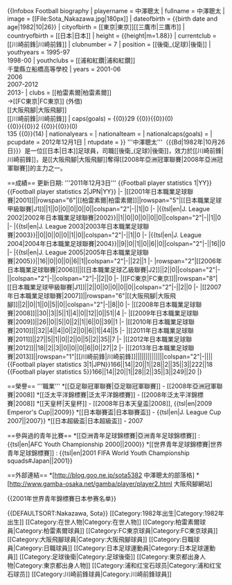 {{Infobox Football biography
| playername          = 中澤聰太
| fullname            = 中澤聰太
| image               = [[File:Sota_Nakazawa.jpg|180px]]
| dateofbirth         = {{birth date and age|1982|10|26}}
| cityofbirth         = [[東京|東京]][[三鷹市|三鷹市]]
| countryofbirth      = [[日本|日本]]
| height              = {{height|m=1.88}}
| currentclub         = [[川崎前鋒|川崎前鋒]]
| clubnumber          = 7
| position            = [[後衛_(足球)|後衛]]
| youthyears          = 1995-97<br />1998-00
| youthclubs          = [[浦和紅鑽|浦和紅鑽]]<br />千葉縣立船橋高等學校
| years               = 2001-06<br />2006<br />2007-2012<br />2013-
| clubs               = [[柏雷素爾|柏雷素爾]]<br />→[[FC東京|FC東京]] (外借)<br />[[大阪飛腳|大阪飛腳]]<br />[[川崎前鋒|川崎前鋒]]
| caps(goals)         = {{0}}29 {{0}}{{0}}(0)<br />{{0}}{{0}}2 {{0}}{{0}}(0)<br />135 {{0}}(14)
| nationalyears       =
| nationalteam        =
| nationalcaps(goals) = 
| pcupdate            = 2012年12月1日
| ntupdate            = 
}}
'''中澤聰太'''（{{Bd|1982年|10月26日}}）是一位[[日本|日本]]足球員，司職[[後衛_(足球)|後衛]]，效力於[[川崎前鋒|川崎前鋒]]，是[[大阪飛腳|大阪飛腳]]奪得[[2008年亞洲冠軍聯賽|2008年亞洲冠軍聯賽]]的主力之一。

==成績==
更新日期: '''2011年12月3日'''
{{Football player statistics 1|YY}}
{{Football player statistics 2|JPN|YY}}
|-
|[[2001年日本職業足球聯賽|2001]]||rowspan="6"|[[柏雷素爾|柏雷素爾]]||rowspan="5"|[[日本職業足球甲級聯賽|J1]]||1||0||0||0||0||0||colspan="2"|-||1||0
|-
|{{tsl|en|J. League 2002|2002年日本職業足球聯賽|2002}}||1||0||0||0||0||0||colspan="2"|-||1||0
|-
|{{tsl|en|J. League 2003|2003年日本職業足球聯賽|2003}}||0||0||0||0||1||0||colspan="2"|-||1||0
|-
|{{tsl|en|J. League 2004|2004年日本職業足球聯賽|2004}}||9||0||1||0||6||0||colspan="2"|-||16||0
|-
|{{tsl|en|J. League 2005|2005年日本職業足球聯賽|2005}}||16||0||0||0||6||1||colspan="2"|-||22||1
|-
|rowspan="2"|[[2006年日本職業足球聯賽|2006]]||[[日本職業足球乙級聯賽|J2]]||2||0||colspan="2"|-||colspan="2"|-||colspan="2"|-||2||0
|-
|[[FC東京|FC東京]]||rowspan="8"|[[日本職業足球甲級聯賽|J1]]||2||0||0||0||0||0||colspan="2"|-||2||0
|-
|[[2007年日本職業足球聯賽|2007]]||rowspan="6"|[[大阪飛腳|大阪飛腳]]||2||0||1||0||5||0||colspan="2"|-||8||0
|-
|[[2008年日本職業足球聯賽|2008]]||30||3||5||1||4||0||12||0||51||4
|-
|[[2009年日本職業足球聯賽|2009]]||26||0||5||0||2||1||6||0||39||1
|-
|[[2010年日本職業足球聯賽|2010]]||32||4||4||0||2||0||6||1||44||5
|-
|[[2011年日本職業足球聯賽|2011]]||27||5||1||0||2||0||5||2||35||7
|-
|[[2012年日本職業足球聯賽|2012]]||18||2||3||0||0||0||6||0||27||2
|-
|[[2013年日本職業足球聯賽|2013]]||rowspan="1"|[[川崎前鋒|川崎前鋒]]||||||||||||||colspan="2"|-||||
{{Football player statistics 3|1|JPN}}166||14||20||1||28||2||35||3||222||18
{{Football player statistics 5}}166||14||20||1||28||2||35||3||249||20
|}

==榮譽==
'''職業'''
*[[亞足聯冠軍聯賽|亞足聯冠軍聯賽]] - [[2008年亞洲冠軍聯賽|2008]]
*[[泛太平洋錦標賽|泛太平洋錦標賽]] - [[2008年泛太平洋錦標賽|2008]]
*[[天皇杯|天皇杯]] - [[2008年日本天皇盃|2008]], {{tsl|en|2009 Emperor's Cup||2009}}
*[[日本聯賽盃|日本聯賽盃]] - {{tsl|en|J. League Cup 2007||2007}}
*[[日本超級盃|日本超級盃]] - 2007

==參與過的青年比賽==
*[[亞洲青年足球錦標賽|亞洲青年足球錦標賽]] : {{tsl|en|AFC Youth Championship 2000||2000}}
*[[世界青年足球錦標賽|世界青年足球錦標賽]] : {{tsl|en|2001 FIFA World Youth Championship squads#Japan||2001}}

==外部連結==
*[http://blog.goo.ne.jp/sota5382 中澤聰太的部落格]
*[http://www.gamba-osaka.net/gamba/player/player2.html 大阪飛腳網站]

{{2001年世界青年錦標賽日本参赛名单}}

{{DEFAULTSORT:Nakazawa, Sota}}
[[Category:1982年出生|Category:1982年出生]]
[[Category:在世人物|Category:在世人物]]
[[Category:柏雷素爾球員|Category:柏雷素爾球員]]
[[Category:FC東京球員|Category:FC東京球員]]
[[Category:大阪飛腳球員|Category:大阪飛腳球員]]
[[Category:日職球員|Category:日職球員]]
[[Category:日本足球運動員|Category:日本足球運動員]]
[[Category:足球後衛|Category:足球後衛]]
[[Category:東京都出身人物|Category:東京都出身人物]]
[[Category:浦和红宝石球员|Category:浦和红宝石球员]]
[[Category:川崎前鋒球員|Category:川崎前鋒球員]]